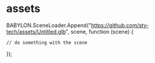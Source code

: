 # assets
BABYLON.SceneLoader.Append("https://github.com/sty-tech/assets/Untitled.glb", scene, function (scene) {

    // do something with the scene

});
